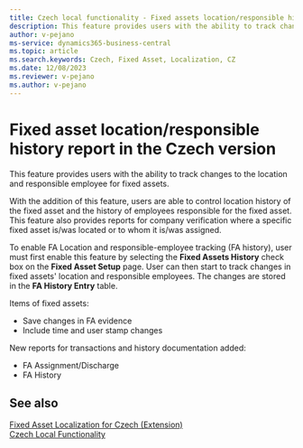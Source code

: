 ```yaml
---
title: Czech local functionality - Fixed assets location/responsible history report
description: This feature provides users with the ability to track changes to the location and responsible employee for fixed assets.
author: v-pejano
ms-service: dynamics365-business-central
ms.topic: article
ms.search.keywords: Czech, Fixed Asset, Localization, CZ
ms.date: 12/08/2023
ms.reviewer: v-pejano
ms.author: v-pejano
---
```


# Fixed asset location/responsible history report in the Czech version

This feature provides users with the ability to track changes to the location and responsible employee for fixed assets.

With the addition of this feature, users are able to control location history of the fixed asset and the history of employees responsible for the fixed asset.
This feature also provides reports for company verification where a specific fixed asset is/was located or to whom it is/was assigned.

To enable FA Location and responsible-employee tracking (FA history), user must first enable this feature by selecting the **Fixed Assets History** check box on the **Fixed Asset Setup** page. User can then start to track changes in fixed assets' location and responsible employees. The changes are stored in the **FA History Entry** table.

Items of fixed assets:
- Save changes in FA evidence
- Include time and user stamp changes

New reports for transactions and history documentation added:
- FA Assignment/Discharge
- FA History

## See also

[Fixed Asset Localization for Czech (Extension)](ui-extensions-fixed-asset-localization-cz.md)  
[Czech Local Functionality](czech-local-functionality.md)  
